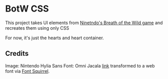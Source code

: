 # BotW CSS

This project takes UI elements from [Ninetndo's Breath of the Wild game](http://www.zelda.com/breath-of-the-wild/) and recreates them using only CSS

For now, it's just the hearts and heart container.

## Credits

Image: Nintendo
Hylia Sans Font: Omni Jacala [link](http://artsyomni.com/hyliaserif) transformed to a web font via [Font Squirrel](https://www.fontsquirrel.com/tools/webfont-generator).
